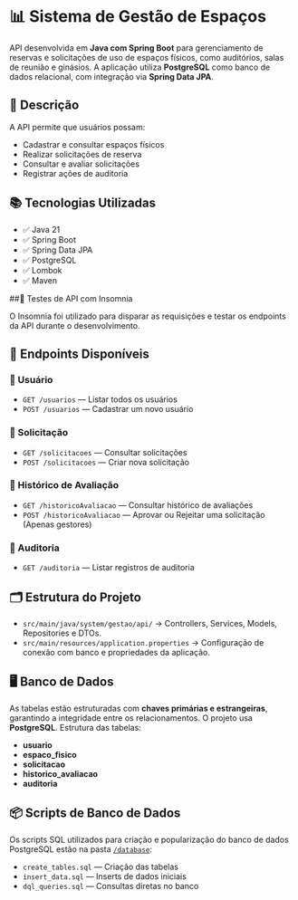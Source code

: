 # 📊 Sistema de Gestão de Espaços

API desenvolvida em **Java com Spring Boot** para gerenciamento de reservas e solicitações de uso de espaços físicos, como auditórios, salas de reunião e ginásios. A aplicação utiliza **PostgreSQL** como banco de dados relacional, com integração via **Spring Data JPA**.

## 📑 Descrição

A API permite que usuários possam:
- Cadastrar e consultar espaços físicos
- Realizar solicitações de reserva
- Consultar e avaliar solicitações
- Registrar ações de auditoria

## 📚 Tecnologias Utilizadas

- ✅ Java 21  
- ✅ Spring Boot  
- ✅ Spring Data JPA  
- ✅ PostgreSQL  
- ✅ Lombok  
- ✅ Maven

##🧪 Testes de API com Insomnia

O Insomnia foi utilizado para disparar as requisições e testar os endpoints da API durante o desenvolvimento.

## 📡 Endpoints Disponíveis

### 📌 Usuário
- `GET /usuarios` — Listar todos os usuários
- `POST /usuarios` — Cadastrar um novo usuário

### 📌 Solicitação
- `GET /solicitacoes` — Consultar solicitações
- `POST /solicitacoes` — Criar nova solicitação

### 📌 Histórico de Avaliação
- `GET /historicoAvaliacao` — Consultar histórico de avaliações
- `POST /historicoAvaliacao` — Aprovar ou Rejeitar uma solicitação (Apenas gestores)

### 📌 Auditoria
- `GET /auditoria` — Listar registros de auditoria


## 🗂️ Estrutura do Projeto

- `src/main/java/system/gestao/api/` → Controllers, Services, Models, Repositories e DTOs.
- `src/main/resources/application.properties` → Configuração de conexão com banco e propriedades da aplicação.

## 🖥️ Banco de Dados

As tabelas estão estruturadas com **chaves primárias e estrangeiras**, garantindo a integridade entre os relacionamentos.
O projeto usa **PostgreSQL**. Estrutura das tabelas:

- **usuario**
- **espaco_fisico**
- **solicitacao**
- **historico_avaliacao**
- **auditoria**

## 📦 Scripts de Banco de Dados

Os scripts SQL utilizados para criação e popularização do banco de dados PostgreSQL estão na pasta [`/database`](./sql):

- `create_tables.sql` — Criação das tabelas
- `insert_data.sql` — Inserts de dados iniciais
- `dql_queries.sql` — Consultas diretas no banco
  

